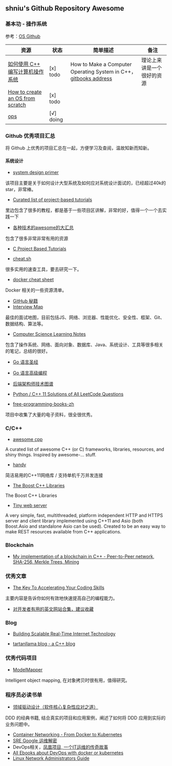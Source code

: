 

## shniu's Github Repository Awesome

### 基本功 - 操作系统

参考：[OS Github](http://blog.topspeedsnail.com/archives/10021)

| 资源 | 状态 | 简单描述 | 备注 |
| ------ | ------ | ------ | ------ |
| [如何使用 C++ 编写计算机操作系统](https://github.com/SamyPesse/How-to-Make-a-Computer-Operating-System) | [x] todo | How to Make a Computer Operating System in C++，[gitbooks address](https://samypesse.gitbooks.io/how-to-create-an-operating-system/content/) | 理论上来讲是一个很好的资源 |
| [How to create an OS from scratch](https://github.com/cfenollosa/os-tutorial) | [x] todo | | |
| [ops](https://www.ops-class.org/) | [√] doing |  |  |


### Github 优秀项目汇总

将 Github 上优秀的项目汇总在一起，方便学习及查阅，温故知新而知新。

#### 系统设计

- [system design primer](https://github.com/donnemartin/system-design-primer)

该项目主要是关于如何设计大型系统及如何应对系统设计面试的，已经超过40k的 star，非常棒。

- [Curated list of project-based tutorials](https://github.com/tuvtran/project-based-learning)

里边包含了很多的教程，都是基于一些项目区讲解，非常的好，值得一个一个去实践一下

- [各种技术的awesome的大汇总](https://github.com/shniu/awesome)

包含了很多非常非常有用的资源

- [C Project Based Tutorials](https://www.reddit.com/r/C_Programming/comments/872rlt/c_project_based_tutorials/)

- [cheat.sh](https://github.com/chubin/cheat.sh)

很多实用的速查工具，要去研究一下。

- [docker cheat sheet](https://github.com/wsargent/docker-cheat-sheet)

Docker 相关的一些资源清单。

- [GitHub 秘籍](https://github.com/tiimgreen/github-cheat-sheet/blob/master/README.zh-cn.md)
- [Interview Map](https://github.com/InterviewMap/InterviewMap)

最佳的面试地图，目前包括JS、网络、浏览器、性能优化、安全性、框架、Git、数据结构、算法等。

- [Computer Science Learning Notes](https://github.com/CyC2018/CS-Notes)

包含了操作系统、网络、面向对象、数据库、Java、系统设计、工具等很多相关的笔记，总结的很好。

- [Go 语言圣经](https://github.com/golang-china/gopl-zh)

- [Go 语言高级编程](https://github.com/chai2010/advanced-go-programming-book)
- [后端架构师技术图谱](https://github.com/xingshaocheng/architect-awesome)
- [Python / C++ 11 Solutions of All LeetCode Questions](https://github.com/kamyu104/LeetCode)
- [free-programming-books-zh](https://github.com/EbookFoundation/free-programming-books/blob/master/free-programming-books-zh.md)

项目中收集了大量的电子资料，很全很优秀。

### C/C++

- [awesome cpp](https://github.com/fffaraz/awesome-cpp)

A curated list of awesome C++ (or C) frameworks, libraries, resources, and shiny things. Inspired by awesome-... stuff.

- [handy](https://github.com/yedf/handy)

简洁易用的C++11网络库 / 支持单机千万并发连接 

- [The Boost C++ Libraries](https://theboostcpplibraries.com/)

The Boost C++ Libraries

- [Tiny web server](https://gitlab.com/eidheim/Simple-Web-Server/tree/master)

A very simple, fast, multithreaded, platform independent HTTP and HTTPS server and client library implemented using C++11 and Asio (both Boost.Asio and standalone Asio can be used). Created to be an easy way to make REST resources available from C++ applications.

### Blockchain

- [My implementation of a blockchain in C++ - Peer-to-Peer network, SHA-256, Merkle Trees, Mining](https://github.com/tko22/simple-blockchain)

### 优秀文章

- [The Key To Accelerating Your Coding Skills](http://blog.thefirehoseproject.com/posts/learn-to-code-and-be-self-reliant/)

主要内容是告诉你如何有效地快速提高自己的编程能力。

- [对开发者有用的英文网站合集，建议收藏](https://blog.csdn.net/ejinxian/article/details/74080639)

### Blog

* [Building Scalable Real-Time Internet Technology](https://mrotaru.wordpress.com/)

- [tartanllama blog - a C++ blog](https://blog.tartanllama.xyz/)

### 优秀代码项目

- [ModelMapper](https://github.com/modelmapper/modelmapper/)

Intelligent object mapping, 在对象拷贝时很有用，值得研究。


### 程序员必读书单

- [领域驱动设计（软件核心复杂性应对之道）](https://book.douban.com/subject/26819666/)

DDD 的经典书籍, 结合真实的项目和应用案例，阐述了如何将 DDD 应用到实际的业务问题中。

- [Container Networking - From Docker to Kubernetes](https://12kbps.xyz/repo/Container-Networking-Docker-Kubernetes.pdf)
- [SRE Google 运维解密](https://book.douban.com/subject/26875239/)
- DevOps相关，[凤凰项目, 一个IT运维的传奇故事](https://e.jd.com/30410303.html)
- [All Ebooks about DevOps with docker or kubernetes](https://thenewstack.io/ebooks)
- [Linux Network Administrators Guide](http://www.tldp.org/LDP/nag2/nag2.pdf)



